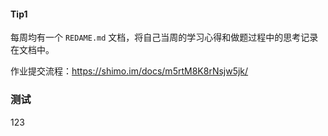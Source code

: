
#### Tip1
每周均有一个 `REDAME.md` 文档，将自己当周的学习心得和做题过程中的思考记录在文档中。

作业提交流程：https://shimo.im/docs/m5rtM8K8rNsjw5jk/ 
### 测试
123
